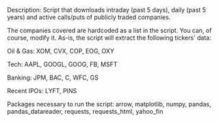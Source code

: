 Description: Script that downloads intraday (past 5 days), daily (past 5 years) and active calls/puts of publicly traded companies.

The companies covered are hardcoded as a list in the script. You can, of course, modify it.
As-is, the script will extract the following tickers' data:

Oil & Gas: XOM, CVX, COP, EOG, OXY

Tech: AAPL, GOOGL, GOOG, FB, MSFT

Banking: JPM, BAC, C, WFC, GS

Recent IPOs: LYFT, PINS

Packages necessary to run the script: arrow, matplotlib, numpy, pandas, pandas_datareader, requests, requests_html, yahoo_fin
